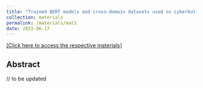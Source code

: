 ```yaml
---
title: "Trained BERT models and cross-domain datasets used in cyberbully detection"
collection: materials
permalink: /materials/mat1
date: 2022-06-17
---
```

[[Click here to access the respective materials]](https://www.ijiss.org/ijiss/index.php/ijiss/article/view/547/pdf_86)

## Abstract

// to be updated
